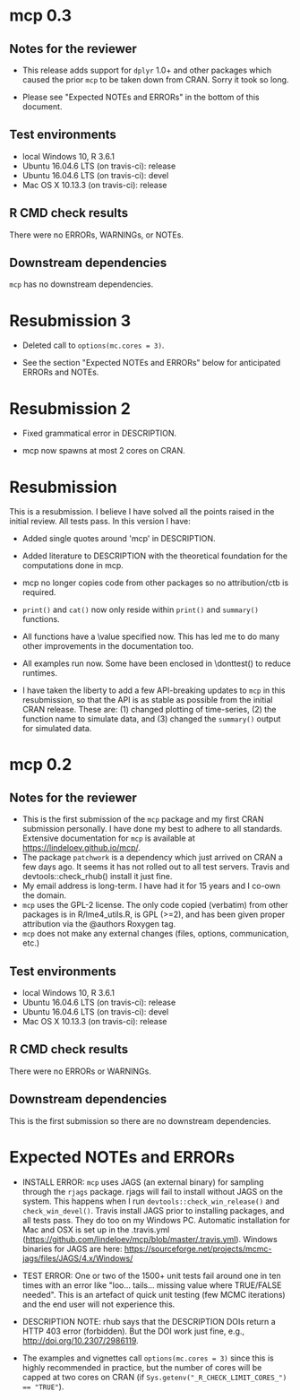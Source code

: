 # mcp 0.3

## Notes for the reviewer
 * This release adds support for `dplyr` 1.0+ and other packages which caused the prior `mcp` to be taken down from CRAN. Sorry it took so long.
 
 * Please see "Expected NOTEs and ERRORs" in the bottom of this document.

## Test environments
* local Windows 10, R 3.6.1
* Ubuntu 16.04.6 LTS (on travis-ci): release
* Ubuntu 16.04.6 LTS (on travis-ci): devel
* Mac OS X 10.13.3 (on travis-ci): release

## R CMD check results
There were no ERRORs, WARNINGs, or NOTEs.

## Downstream dependencies
`mcp` has no downstream dependencies.


# Resubmission 3

 * Deleted call to `options(mc.cores = 3)`.
 
 * See the section "Expected NOTEs and ERRORs" below for anticipated ERRORs and NOTEs.
 


# Resubmission 2

 * Fixed grammatical error in DESCRIPTION.
 
 * mcp now spawns at most 2 cores on CRAN.



# Resubmission
This is a resubmission. I believe I have solved all the points raised in the initial review. All tests pass. In this version I have:

* Added single quotes around 'mcp' in DESCRIPTION.

* Added literature to DESCRIPTION with the theoretical foundation for the computations done in mcp.

* mcp no longer copies code from other packages so no attribution/ctb is required.

* `print()` and `cat()` now only reside within `print()` and `summary()` functions.

* All functions have a \value specified now. This has led me to do many other improvements in the documentation too.

* All examples run now. Some have been enclosed in \donttest() to reduce runtimes.

* I have taken the liberty to add a few API-breaking updates to `mcp` in this resubmission, so that the API is as stable as possible from the initial CRAN release. These are: (1) changed plotting of time-series, (2) the function name to simulate data, and (3) changed the `summary()` output for simulated data.



# mcp 0.2

## Notes for the reviewer
* This is the first submission of the `mcp` package and my first CRAN submission personally. I have done my best to adhere to all standards. Extensive documentation for `mcp` is available at https://lindeloev.github.io/mcp/.
* The package `patchwork` is a dependency which just arrived on CRAN a few days ago. It seems it has not rolled out to all test servers. Travis and devtools::check_rhub() install it just fine.
* My email address is long-term. I have had it for 15 years and I co-own the domain.
* `mcp` uses the GPL-2 license. The only code copied (verbatim) from other packages is in R/lme4_utils.R, is GPL (>=2), and has been given proper attribution via the @authors Roxygen tag.
* `mcp` does not make any external changes (files, options, communication, etc.)

## Test environments
* local Windows 10, R 3.6.1
* Ubuntu 16.04.6 LTS (on travis-ci): release
* Ubuntu 16.04.6 LTS (on travis-ci): devel
* Mac OS X 10.13.3 (on travis-ci): release

## R CMD check results
There were no ERRORs or WARNINGs.

## Downstream dependencies
This is the first submission so there are no downstream dependencies.



# Expected NOTEs and ERRORs

* INSTALL ERROR: `mcp` uses JAGS (an external binary) for sampling through the `rjags` package. rjags will fail to install without JAGS on the system. This happens when I run `devtools::check_win_release()` and `check_win_devel()`. Travis install JAGS prior to installing packages, and all tests pass. They do too on my Windows PC. Automatic installation for Mac and OSX is set up in the .travis.yml (https://github.com/lindeloev/mcp/blob/master/.travis.yml). Windows binaries for JAGS are here: https://sourceforge.net/projects/mcmc-jags/files/JAGS/4.x/Windows/

* TEST ERROR: One or two of the 1500+ unit tests fail around one in ten times with an error like "loo... tails... missing value where TRUE/FALSE needed". This is an artefact of quick unit testing (few MCMC iterations) and the end user will not experience this.

* DESCRIPTION NOTE: rhub says that the DESCRIPTION DOIs return a HTTP 403 error (forbidden). But the DOI work just fine, e.g., http://doi.org/10.2307/2986119.

* The examples and vignettes call `options(mc.cores = 3)` since this is highly recommended in practice, but the number of cores will be capped at two cores on CRAN (if `Sys.getenv("_R_CHECK_LIMIT_CORES_") == "TRUE"`).
